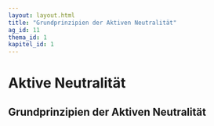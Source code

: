 ```yaml
---
layout: layout.html
title: "Grundprinzipien der Aktiven Neutralität"
ag_id: 11
thema_id: 1
kapitel_id: 1
---
```


# Aktive Neutralität

## Grundprinzipien der Aktiven Neutralität

